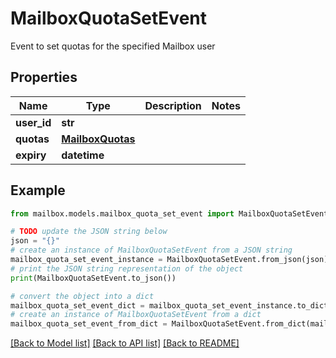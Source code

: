 # MailboxQuotaSetEvent

Event to set quotas for the specified Mailbox user

## Properties

Name | Type | Description | Notes
------------ | ------------- | ------------- | -------------
**user_id** | **str** |  | 
**quotas** | [**MailboxQuotas**](MailboxQuotas.md) |  | 
**expiry** | **datetime** |  | 

## Example

```python
from mailbox.models.mailbox_quota_set_event import MailboxQuotaSetEvent

# TODO update the JSON string below
json = "{}"
# create an instance of MailboxQuotaSetEvent from a JSON string
mailbox_quota_set_event_instance = MailboxQuotaSetEvent.from_json(json)
# print the JSON string representation of the object
print(MailboxQuotaSetEvent.to_json())

# convert the object into a dict
mailbox_quota_set_event_dict = mailbox_quota_set_event_instance.to_dict()
# create an instance of MailboxQuotaSetEvent from a dict
mailbox_quota_set_event_from_dict = MailboxQuotaSetEvent.from_dict(mailbox_quota_set_event_dict)
```
[[Back to Model list]](../README.md#documentation-for-models) [[Back to API list]](../README.md#documentation-for-api-endpoints) [[Back to README]](../README.md)


